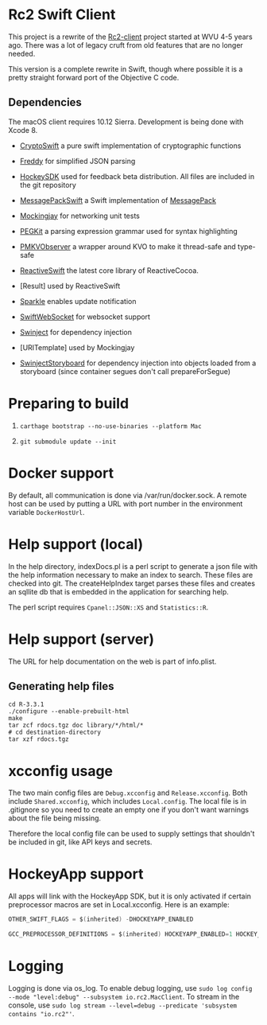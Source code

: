 # Rc2 Swift Client

This project is a rewrite of the [Rc2-client](https://github.com/wvuRc2/rc2client) project started at WVU 4-5 years ago. There was a lot of legacy cruft from old features that are no longer needed.

This version is a complete rewrite in Swift, though where possible it is a pretty straight forward port of the Objective C code.

## Dependencies

The macOS client requires 10.12 Sierra. Development is being done with Xcode 8.

* [CryptoSwift](https://github.com/krzyzanowskim/CryptoSwift.git) a pure swift implementation of cryptographic functions

* [Freddy](https://github.com/bignerdranch/Freddy) for simplified JSON parsing

* [HockeySDK](https://hockeyapp.net/) used for feedback beta distribution. All files are included in the git repository

* [MessagePackSwift](https://github.com/mlilback/MessagePackSwift.git) a Swift implementation of [MessagePack](http://msgpack.org/)

* [Mockingjay](https://github.com/kylef/Mockingjay) for networking unit tests

* [PEGKit](https://github.com/itod/pegkit.git) a parsing expression grammar used for syntax highlighting

* [PMKVObserver](https://github.com/postmates/PMKVObserver.git) a wrapper around KVO to make it thread-safe and type-safe

* [ReactiveSwift](https://github.com/ReactiveCocoa/ReactiveSwift) the latest core library of ReactiveCocoa.

* [Result] used by ReactiveSwift

* [Sparkle](https://sparkle-project.org/) enables update notification

* [SwiftWebSocket](https://github.com/tidwall/SwiftWebSocket) for websocket support

* [Swinject](https://github.com/Swinject/Swinject) for dependency injection

* [URITemplate] used by Mockingjay

* [SwinjectStoryboard](https://github.com/Swinject/SwinjectStoryboard) for dependency injection into objects loaded from a storyboard (since container segues don't call prepareForSegue)

# Preparing to build

1. `carthage bootstrap --no-use-binaries --platform Mac`

2. `git submodule update --init`

# Docker support

By default, all communication is done via /var/run/docker.sock. A remote host can be used by putting a URL with port number in the environment variable `DockerHostUrl`.

# Help support (local)

In the help directory, indexDocs.pl is a perl script to generate a json file with the help information necessary to make an index to search. These files are checked into git. The createHelpIndex target parses these files and creates an sqllite db that is embedded in the application for searching help.

The perl script requires `Cpanel::JSON::XS` and `Statistics::R`.

# Help support (server)

The URL for help documentation on the web is part of info.plist.

## Generating help files ##

```
cd R-3.3.1
./configure --enable-prebuilt-html
make
tar zcf rdocs.tgz doc library/*/html/*
# cd destination-directory
tar xzf rdocs.tgz
```

# xcconfig usage

The two main config files are `Debug.xcconfig` and `Release.xcconfig`. Both include `Shared.xcconfig`, which includes `Local.config`. The local file is in .gitignore so you need to create an empty one if you don't want warnings about the file being missing.

Therefore the local config file can be used to supply settings that shouldn't be included in git, like API keys and secrets.

# HockeyApp support

All apps will link with the HockeyApp SDK, but it is only activated if certain preprocessor macros are set in Local.xcconfig. Here is an example:

```C
OTHER_SWIFT_FLAGS = $(inherited) -DHOCKEYAPP_ENABLED
 
GCC_PREPROCESSOR_DEFINITIONS = $(inherited) HOCKEYAPP_ENABLED=1 HOCKEY_IDENTIFIER='@"7574682489924a239272b421546d00f8"'
```

# Logging

Logging is done via os_log. To enable debug logging, use `sudo log config --mode "level:debug" --subsystem io.rc2.MacClient`. To stream in the console, use `sudo log stream --level=debug --predicate 'subsystem contains "io.rc2"'`.

